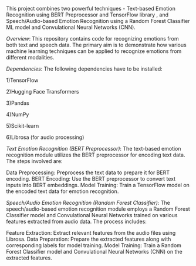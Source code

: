 This project combines two powerful techniques - Text-based Emotion Recognition using BERT Preprocessor and TensorFlow library , and Speech/Audio-based Emotion Recognition using a Random Forest Classifier ML model and Convulational Neural Networks (CNN).

*Overview*:
This repository contains code for recognizing emotions from both text and speech data. The primary aim is to demonstrate how various machine learning techniques can be applied to recognize emotions from different modalities.

*Dependencies*:
The following dependencies have to be installed:

1)TensorFlow

2)Hugging Face Transformers

3)Pandas

4)NumPy

5)Scikit-learn

6)Librosa (for audio processing)

*Text Emotion Recognition (BERT Preprocessor)*:
The text-based emotion recognition module utilizes the BERT preprocessor for encoding text data. The steps involved are:

Data Preprocessing: Preprocess the text data to prepare it for BERT encoding.
BERT Encoding: Use the BERT preprocessor to convert text inputs into BERT embeddings.
Model Training: Train a TensorFlow model on the encoded text data for emotion recognition.

*Speech/Audio Emotion Recognition (Random Forest Classifier)*:
The speech/audio-based emotion recognition module employs a Random Forest Classifier model and Convulational Neural Networks trained on various features extracted from audio data. The process includes:

Feature Extraction: Extract relevant features from the audio files using Librosa.
Data Preparation: Prepare the extracted features along with corresponding labels for model training.
Model Training: Train a Random Forest Classifier model and Convulational Neural Networks (CNN) on the extracted features.
